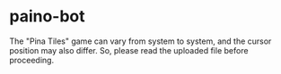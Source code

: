 # paino-bot
The "Pina Tiles" game can vary from system to system, and the cursor position may also differ. So, please read the uploaded file before proceeding.
